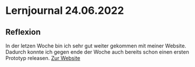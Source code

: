  # Lernjournal 24.06.2022
 
 ## Reflexion
 In der letzen Woche bin ich sehr gut weiter gekommen mit meiner Website. Dadurch konnte ich gegen ende der Woche auch bereits schon einen ersten Prototyp releasen. 
 [Zur Website](https://bbzbl-it.dev)
